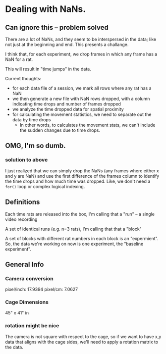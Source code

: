 # Dealing with NaNs.
## Can ignore this – problem solved

There are a lot of NaNs, and they seem to be interspersed in the data; like not just at the beginning and end. This presents a challange.

I think that, for each experiment, we drop frames in which any frame has a NaN for a rat.

This will result in "time jumps" in the data.

Current thoughts:
- for each data file of a session, we mark all rows where any rat has a NaN
- we then generate a new file with NaN rows dropped, with a column indicating time drops and number of frames dropped
- we analyze the time dropped data for spatial proximity
- for calculating the movement statistics, we need to separate out the data by time drops
    - In other words, to calculates the movement stats, we can't include the sudden changes due to time drops. 

## OMG, I'm so dumb.
### solution to above

I just realized that we can simply drop the NaNs (any frames where either x and y are NaN) and use the first difference of the frames column to identify the time drops and how much time was dropped. Like, we don't need a `for()` loop or complex logical indexing.

## Definitions

Each time rats are released into the box, I'm calling that a "run" – a single video recording

A set of identical runs (e.g. n=3 rats), I'm calling that that a "block"

A set of blocks with different rat numbers in each block is an "expermient". So, the data we're working on now is one experiment, the "baseline experiment".

## General Info
### Camera conversion
pixel/inch: 17.9394
pixel/cm: 7.0627

### Cage Dimensions
45" x 41" in 

### rotation might be nice
The camera is not square with respect to the cage, so if we want to have x,y data that aligns with the cage sides, we'll need to apply a rotation matrix to the data.

